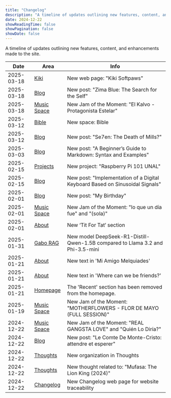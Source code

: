 ```yaml
---
title: "Changelog"
description: "A timeline of updates outlining new features, content, and enhancements made to the site."
date: 2024-12-22
showReadingTime: false
showPagination: false
showDate: false
---
```


A timeline of updates outlining new features, content, and enhancements made to the site.

| Date       | Area                            | Info |
| ---------- | ------------------------------- | ---- |
| 2025-03-18 | [Kiki](/kiki)                   | New web page: "Kiki Softpaws" |
| 2025-03-18 | [Blog](/blog)                   | New post: "Zima Blue: The Search for the Self" |
| 2025-03-18 | [Music Space](/spaces/music/)   | New Jam of the Moment: "El Kalvo - Protagonista Estelar" |
| 2025-03-12 | [Bible](/spaces/bible/)         | New space: Bible |
| 2025-03-12 | [Blog](/blog)                   | New post: "Se7en: The Death of Mills?" |
| 2025-03-03 | [Blog](/blog)                   | New post: "A Beginner’s Guide to Markdown: Syntax and Examples" |
| 2025-02-15 | [Projects](/projects)           | New project: "Raspberry Pi 101 UNAL" |
| 2025-02-15 | [Blog](/blog)                   | New post: "Implementation of a Digital Keyboard Based on Sinusoidal Signals" |
| 2025-02-01 | [Blog](/blog)                   | New post: "My Birthday" |
| 2025-02-01 | [Music Space](/spaces/music/)   | New Jam of the Moment: "lo que un día fue" and "(sola)" |
| 2025-02-01 | [About](/about)                 | New ‘Tit For Tat’ section |
| 2025-01-31 | [Gabo RAG](/projects/gabo-rag/) | New model DeepSeek-R1-Distill-Qwen-1.5B compared to Llama 3.2 and Phi-3.5-mini |
| 2025-01-21 | [About](/about)                 | New text in 'Mi Amigo Melquiades' |
| 2025-01-21 | [About](/about)                 | New text in 'Where can we be friends?' |
| 2025-01-21 | [Homepage](/)                   | The 'Recent' section has been removed from the homepage. |
| 2025-01-19 | [Music Space](/spaces/music/)   | New Jam of the Moment: "MOTHERFLOWERS - FLOR DE MAYO (FULL SESSION)" |
| 2024-12-22 | [Music Space](/spaces/music/)   | New Jam of the Moment: "REAL GANGSTA LOVE" and "Quién Lo Diría?" |
| 2024-12-22 | [Blog](/blog)                   | New post: "Le Comte De Monte-Cristo: attendre et esperer" |
| 2024-12-22 | [Thoughts](/thoughts)           | New organization in Thoughts |
| 2024-12-22 | [Thoughts](/thoughts)           | New thought related to: "Mufasa: The Lion King (2024)" |
| 2024-12-22 | [Changelog](/changelog)         | New Changelog web page for website traceability |